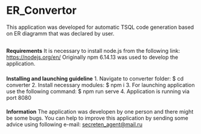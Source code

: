 # ER_Convertor
 This application was developed for automatic TSQL code generation based on ER diagramm that was declared by user.
 ##
 **Requirements**
 It is necessary to install node.js from the following link: https://nodejs.org/en/
 Originally npm 6.14.13 was used to develop the application.
 ###
 **Installing and launching guideline**
    1. Navigate to converter folder:
    $ cd converter
    2. Install necessary modules:
    $ npm i
    3. For launching application use the following command:
    $ npm run serve
    4. Application is running via port 8080
####
**Information**
The application was developen by one person and there might be some bugs.
You can help to improve this application by sending some advice using following e-mail:
    secreten_agent@mail.ru